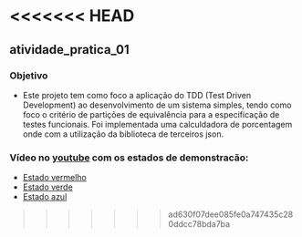 <<<<<<< HEAD
=======
## atividade_pratica_01

### Objetivo

* Este projeto tem como foco a aplicação do TDD (Test Driven Development) ao desenvolvimento de um sistema simples, tendo como foco o critério de partições de
  equivalência para a especificação de testes funcionais. Foi implementada uma calculdadora de porcentagem onde com a utilização da biblioteca de terceiros json.

### Vídeo no [youtube](https://youtu.be/N8nv_OZe5q0) com os estados de demonstracão:

* [Estado vermelho](https://youtu.be/N8nv_OZe5q0?t=247)
* [Estado verde](https://youtu.be/N8nv_OZe5q0?t=316)
* [Estado azul](https://youtu.be/N8nv_OZe5q0?t=361)
>>>>>>> ad630f07dee085fe0a747435c280ddcc78bda7ba
